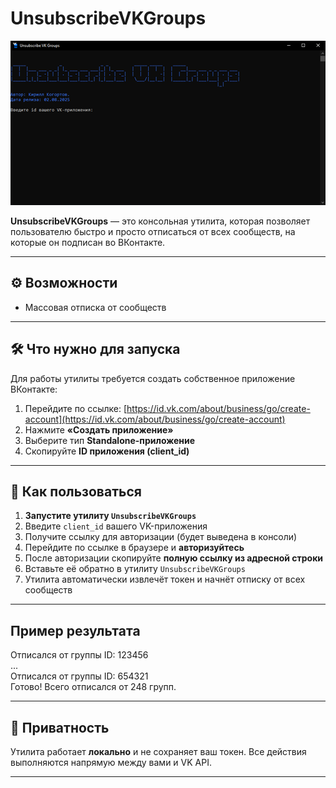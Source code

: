 # UnsubscribeVKGroups  

![Скриншот](sreenshot_full.png)

**UnsubscribeVKGroups** — это консольная утилита, которая позволяет пользователю быстро и просто отписаться от всех сообществ, на которые он подписан во ВКонтакте.

---

## ⚙️ Возможности

- Массовая отписка от сообществ

---

## 🛠 Что нужно для запуска

Для работы утилиты требуется создать собственное приложение ВКонтакте:

1. Перейдите по ссылке: [https://id.vk.com/about/business/go/create-account](https://id.vk.com/about/business/go/create-account)
2. Нажмите **«Создать приложение»**
3. Выберите тип **Standalone-приложение**
4. Скопируйте **ID приложения (client_id)**

---

## 🚀 Как пользоваться

1. **Запустите утилиту `UnsubscribeVKGroups`**
2. Введите `client_id` вашего VK-приложения
3. Получите ссылку для авторизации (будет выведена в консоли)
4. Перейдите по ссылке в браузере и **авторизуйтесь**
5. После авторизации скопируйте **полную ссылку из адресной строки**
6. Вставьте её обратно в утилиту `UnsubscribeVKGroups`
7. Утилита автоматически извлечёт токен и начнёт отписку от всех сообществ

---

## Пример результата
Отписался от группы ID: 123456  
...  
Отписался от группы ID: 654321  
Готово! Всего отписался от 248 групп.  

---

## 🔐 Приватность

Утилита работает **локально** и не сохраняет ваш токен. Все действия выполняются напрямую между вами и VK API.

---
